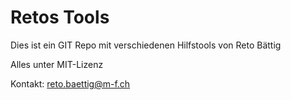 # Retos Tools

Dies ist ein GIT Repo mit verschiedenen Hilfstools von 
Reto Bättig

Alles unter MIT-Lizenz

Kontakt: reto.baettig@m-f.ch